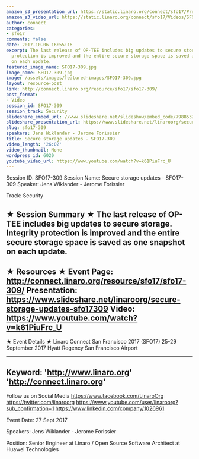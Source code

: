 ```yaml
---
amazon_s3_presentation_url: https://static.linaro.org/connect/sfo17/Presentations/SFO17-309%20Secure%20storage%20updates.pdf
amazon_s3_video_url: https://static.linaro.org/connect/sfo17/Videos/SFO17-309%20-%20Secure%20storage%20updates.mp4
author: connect
categories:
- sfo17
comments: false
date: 2017-10-06 16:55:16
excerpt: The last release of OP-TEE includes big updates to secure storage. Integrity
  protection is improved and the entire secure storage space is saved as one snapshot
  on each update.
featured_image_name: SFO17-309.jpg
image_name: SFO17-309.jpg
image: /assets/images/featured-images/SFO17-309.jpg
layout: resource-post
link: http://connect.linaro.org/resource/sfo17/sfo17-309/
post_format:
- Video
session_id: SFO17-309
session_track: Security
slideshare_embed_url: //www.slideshare.net/slideshow/embed_code/79885325
slideshare_presentation_url: https://www.slideshare.net/linaroorg/secure-storage-updates-sfo17309
slug: sfo17-309
speakers: Jens Wiklander - Jerome Forissier
title: Secure storage updates - SFO17-309
video_length: '26:02'
video_thumbnail: None
wordpress_id: 6020
youtube_video_url: https://www.youtube.com/watch?v=k61PiuFrc_U
---
```


Session ID: SFO17-309
Session Name: Secure storage updates - SFO17-309
Speaker: Jens Wiklander - Jerome Forissier

Track: Security


★ Session Summary ★
The last release of OP-TEE includes big updates to secure storage. Integrity protection is improved and the entire secure storage space is saved as one snapshot on each update.
---------------------------------------------------
★ Resources ★
Event Page: http://connect.linaro.org/resource/sfo17/sfo17-309/
Presentation: https://www.slideshare.net/linaroorg/secure-storage-updates-sfo17309
Video: https://www.youtube.com/watch?v=k61PiuFrc_U
 ---------------------------------------------------

★ Event Details ★
Linaro Connect San Francisco 2017 (SFO17)
25-29 September 2017
Hyatt Regency San Francisco Airport

---------------------------------------------------
Keyword:
'http://www.linaro.org'
'http://connect.linaro.org'
---------------------------------------------------
Follow us on Social Media
https://www.facebook.com/LinaroOrg
https://twitter.com/linaroorg
https://www.youtube.com/user/linaroorg?sub_confirmation=1
https://www.linkedin.com/company/1026961

Event Date: 27 Sept 2017

Speakers: Jens Wiklander - Jerome Forissier

Position: Senior Engineer at Linaro / Open Source Software Architect at Huawei Technologies